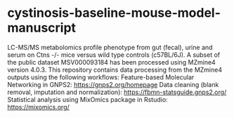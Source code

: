 # cystinosis-baseline-mouse-model-manuscript
LC-MS/MS metabolomics profile phenotype from gut (fecal), urine and serum on Ctns -/- mice versus wild type controls (c57BL/6J). 
A subset of the public dataset MSV000093184 has been processed using MZmine4 version 4.0.3.
This repository contains data processing from the MZmine4 outputs using the following workflows:
Feature-based Molecular Networking in GNPS2: https://gnps2.org/homepage
Data cleaning (blank removal, imputation and normalization): https://fbmn-statsguide.gnps2.org/
Statistical analysis using MixOmics package in Rstudio: https://mixomics.org/

